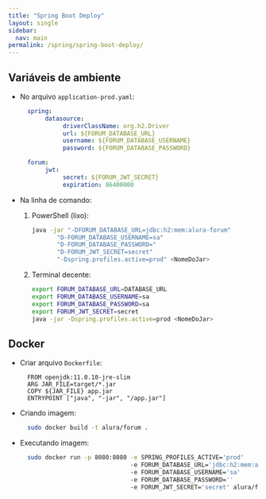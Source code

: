 ```yaml
---
title: "Spring Boot Deploy"
layout: single
sidebar:
  nav: main
permalink: /spring/spring-boot-deploy/
---
```


## Variáveis de ambiente

*   No arquivo `application-prod.yaml`:

    ```yaml
      spring:  
           datasource: 
                driverClassName: org.h2.Driver  
                url: ${FORUM_DATABASE_URL}  
                username: ${FORUM_DATABASE_USERNAME}  
                password: ${FORUM_DATABASE_PASSWORD}

      forum:  
           jwt: 
                secret: ${FORUM_JWT_SECRET}  
                expiration: 86400000
    ```
* Na linha de comando:
  1.  PowerShell (lixo):

      ```bash
      java -jar "-DFORUM_DATABASE_URL=jdbc:h2:mem:alura-forum"
             "D-FORUM_DATABASE_USERNAME=sa"
             "D-FORUM_DATABASE_PASSWORD="
             "D-FORUM_JWT_SECRET=secret"
             "-Dspring.profiles.active=prod" <NomeDoJar>
      ```
  2.  Terminal decente:

      ```bash
      export FORUM_DATABASE_URL=DATABASE_URL
      export FORUM_DATABASE_USERNAME=sa
      export FORUM_DATABASE_PASSWORD=sa
      export FORUM_JWT_SECRET=secret
      java -jar -Dspring.profiles.active=prod <NomeDoJar>
      ```

## Docker

*   Criar arquivo `Dockerfile`:

    ```
      FROM openjdk:11.0.10-jre-slim  
      ARG JAR_FILE=target/*.jar  
      COPY ${JAR_FILE} app.jar  
      ENTRYPOINT ["java", "-jar", "/app.jar"]
    ```
*   Criando imagem:

    ```bash
      sudo docker build -t alura/forum .
    ```
*   Executando imagem:

    ```bash
      sudo docker run -p 8080:8080 -e SPRING_PROFILES_ACTIVE='prod'
                                   -e FORUM_DATABASE_URL='jdbc:h2:mem:alura-forum'
                                   -e FORUM_DATABASE_USERNAME='sa'
                                   -e FORUM_DATABASE_PASSWORD=''
                                   -e FORUM_JWT_SECRET='secret' alura/forum
    ```
